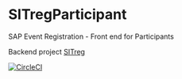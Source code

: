 # SITregParticipant
SAP Event Registration - Front end for Participants

Backend project [SITreg](https://github.com/sapmentors/SITreg)

[![CircleCI](https://circleci.com/gh/gregorwolf/SITregParticipant.svg?style=svg&circle-token=f0554090baf6beca3ce140d156f2ff5514a04812)](https://circleci.com/gh/gregorwolf/SITregParticipant)